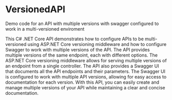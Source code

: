 # VersionedAPI
Demo code for an API with multiple versions with swagger configured to work in a multi-versioned enviroment

This C# .NET Core API demonstrates how to configure APIs to be multi-versioned using ASP.NET Core versioning middleware and how to configure Swagger to work with multiple versions of the API. The API provides multiple versions of the same endpoint, each with different options. The ASP.NET Core versioning middleware allows for serving multiple versions of an endpoint from a single controller. The API also provides a Swagger UI that documents all the API endpoints and their parameters. The Swagger UI is configured to work with multiple API versions, allowing for easy access to documentation for each version. With this API, you can easily create and manage multiple versions of your API while maintaining a clear and concise documentation.
